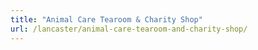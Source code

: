 ```yaml
---
title: "Animal Care Tearoom & Charity Shop"
url: /lancaster/animal-care-tearoom-and-charity-shop/
---
```

